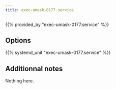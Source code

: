 ```yaml
---
title: exec-umask-0177.service
---
```


{{% provided_by "exec-umask-0177.service" %}}

## Options

{{% systemd_unit "exec-umask-0177.service" %}}

## Additionnal notes

Nothing here.